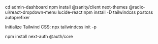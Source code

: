 cd admin-dashboard
npm install @sanity/client next-themes @radix-ui/react-dropdown-menu lucide-react
npm install -D tailwindcss postcss autoprefixer

Initialize Tailwind CSS:
npx tailwindcss init -p

npm install next-auth @auth/core